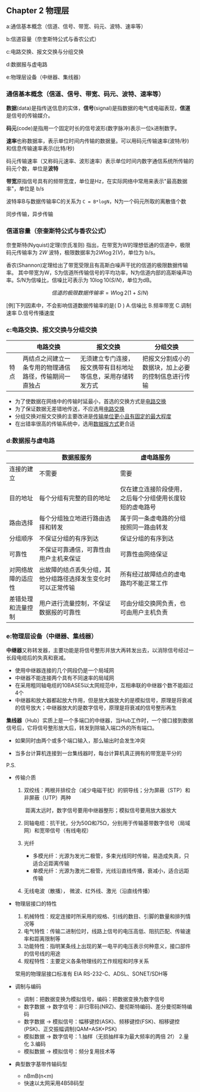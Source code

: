 ## Chapter 2 物理层

a:通信基本概念（信道、信号、带宽、码元、波特、速率等）

b:信道容量（奈奎斯特公式与香农公式）

c:电路交换、报文交换与分组交换

d:数据报与虚电路

e:物理层设备（中继器、集线器）

### 通信基本概念（信道、信号、带宽、码元、波特、速率等）

**数据**(data)是指传送信息的实体，**信号**(signal)是指数据的电气或电磁表现，**信道**是信号的传输媒介。

**码元**(code)是指用一个固定时长的信号波形(数字脉冲)表示一位`k`进制数字。

**速率**也称数据率，表示单位时间内传输的数据量。可以用码元传输速率(波特/秒)和信息传输速率表示(比特/秒)

码元传输速率（又称码元速率、波形速率）表示单位时间内数字通信系统所传输的码元个数，单位是**波特**

**带宽**原指信号具有的频带宽度，单位是Hz，在实际网络中常用来表示"最高数据率"，单位是 b/s

波特率B与数据传输率C的关系为 `C = B*logN`，N为一个码元所取的离散值个数

同步传输，异步传输

### 信道容量（奈奎斯特公式与香农公式）

奈奎斯特(Nyquist)定理(奈氏准则) 指出，在带宽为W的理想低通的信道中，极限码元传输率为 $2W$ 波特，极限数据率为$2W\log2(V)$，单位为 b/s。

香农(Shannon)定理给出了带宽受限且有高斯白噪声干扰的信道的极限数据传输率。 其中带宽为W，S为信道所传输信号的平均功率，N为信道内部的高斯噪声功率。S/N为信噪比，信噪比可表示为 $10\log{10}{(S/N)}$，单位为dB。

$$ 信道的极限数据传输率 = W\log2(1+S/N) $$

[例]下列因素中，不会影响信道数据传输率的是( D ) A.信噪比 B.频率带宽 C.调制速率 D.信号传播速度

### c:电路交换、报文交换与分组交换

|      | 电路交换                                               | 报文交换                                                     | 分组交换                                           |
| ---- | ------------------------------------------------------ | ------------------------------------------------------------ | -------------------------------------------------- |
| 特点 | 两结点之间建立一条专用的物理通信路径，传输期间一直独占 | 无须建立专门连接，报文携带有目标地址等信息，采用存储转发方式 | 把报文分割成小的数据块，加上必要的控制信息进行传输 |

- 为了使数据在网络中的传输时延最小，首选的交换方式是<u>电路交换</u>
- 为了保证数据无差错地传送，不应选用<u>电路交换</u>
- 分组交换对报文交换的主要改进是<u>传输单位更小且有固定的最大程度</u>
- 在出错率很高的传输系统中，选用<u>数据报方式</u>更合适

### d:数据报与虚电路

|                    | 数据报服务                                                   | 虚电路服务                                               |
| ------------------ | ------------------------------------------------------------ | -------------------------------------------------------- |
| 连接的建立         | 不需要                                                       | 需要                                                     |
| 目的地址           | 每个分组有完整的目的地址                                     | 仅在建立连接阶段使用，之后每个分组使用长度较短的虚电路号 |
| 路由选择           | 每个分组独立地进行路由选择和转发                             | 属于同一条虚电路的分组按照同一路由转发                   |
| 分组顺序           | 不保证分组的有序到达                                         | 保证分组的有序到达                                       |
| 可靠性             | 不保证可靠通信，可靠性由用户主机来保证                       | 可靠性由网络保证                                         |
| 对网络故障的适应性 | 出故障的结点丢失分组，其他分组路径选择发生变化时可以正常传输 | 所有经过故障结点的虚电路均不能正常工作                   |
| 差错处理和流量控制 | 用户进行流量控制，不保证数据报的可靠性                       | 可由分组交换网负责，也可由用户主机负责                   |

### e:物理层设备（中继器、集线器）

**中继器**又称转发器，主要功能是将信号整形并放大再转发出去，以消除信号经过一长段电缆后的失真和衰减。

- 使用中继器连接的几个网段仍是一个局域网
- 中继器不能连接两个具有不同速率的局域网
- 在采用粗同轴电缆的10BASE5以太网规范中，互相串联的中继器个数不能超过4个
- 中继器和放大器都起放大作用，但是放大器放大的是模拟信号，原理是将衰减的信号放大；中继器放大的是数字信号，原理是将衰减的信号整形再生

**集线器**（Hub）实质上是一个多端口的中继器，当Hub工作时，一个接口接到数据信号后，它将信号整形放大后，转发到除输入端口外的所有端口。

- 如果同时由两个或多个端口输入，那么输出时会发生冲突

- 当多台计算机连接到一台集线器时，每台计算机真正拥有的带宽是平分的

  

P.S.

- 传输介质

  1. 双绞线：两根并排绞合（减少电磁干扰）的铜导线；分为屏蔽（STP）和非屏蔽（UTP）两种

     ​	距离太远时，数字信号要用中继器整形；模拟信号要用放大器放大

  2. 同轴电缆：抗干扰，分为50Ω和75Ω，分别用于传输基带数字信号（局域网）和宽带信号（有线电视）

  3. 光纤

     - 多模光纤：光源为发光二极管，多束光线同时传输，易造成失真，只适合近距离传输
     - 单模光纤：光源为激光二极管，光线沿直线传播，衰减小，适合远距传输

  4. 无线电波（散播）， 微波、红外线、激光（沿直线传播）

- 物理层接口的特性

  1. 机械特性：规定连接时所采用的规格、引线的数目、引脚的数量和排列情况等
  2. 电气特性：传输二进制位时，线路上信号的电压高低、阻抗匹配、传输速率和距离限制等
  3. 功能特性：指明某条线上出现的某一电平的电压表示何种意义，接口部件的信号线的用途
  4. 规程特性：主要定义各条物理线的工作规程和时序关系

  常用的物理层接口标准有 EIA RS-232-C、ADSL、SONET/SDH等

- 调制与编码

  - 调制：把数据变换为模拟信号，编码：把数据变换为数字信号
  - 数字数据 → 数字信号：非归零码(NRZ)、曼彻斯特编码、差分曼彻斯特编码
  - 数字数据 → 模拟信号：幅移键控(ASK)、频移键控(FSK)、相移键控(PSK)、正交振幅调制(QAM=ASK+PSK)
  - 模拟数据 → 数字信号：1.抽样（无损抽样率为最大频率的两倍 2f） 2.量化 3.编码
  - 模拟数据 → 模拟信号：频分复用技术等
  
- 典型数字基带传输码型

  - nBmB(n<m)
  - 快速以太网采用4B5B码型

